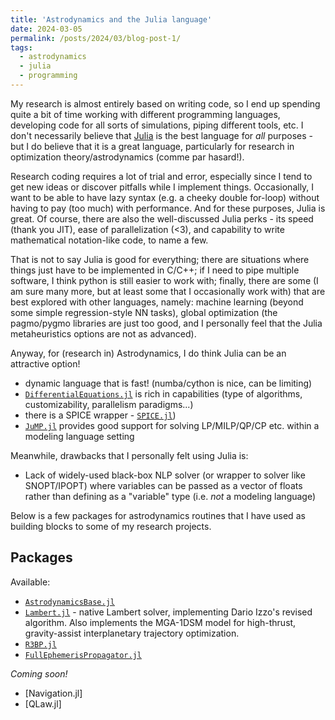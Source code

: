 ```yaml
---
title: 'Astrodynamics and the Julia language'
date: 2024-03-05
permalink: /posts/2024/03/blog-post-1/
tags:
  - astrodynamics
  - julia
  - programming
---
```


My research is almost entirely based on writing code, so I end up spending quite a bit of time working with different programming languages, developing code for all sorts of simulations, piping different tools, etc. 
I don't necessarily believe that [Julia](https://julialang.org/) is the best language for *all* purposes - but I do believe that it is a great language, particularly for research in optimization theory/astrodynamics (comme par hasard!).

Research coding requires a lot of trial and error, especially since I tend to get new ideas or discover pitfalls while I implement things. Occasionally, I want to be able to have lazy syntax (e.g. a cheeky double for-loop) without having to pay (too much) with performance. And for these purposes, Julia is great. 
Of course, there are also the well-discussed Julia perks - its speed (thank you JIT), ease of parallelization (<3), and capability to write mathematical notation-like code, to name a few. 

That is not to say Julia is good for everything; there are situations where things just have to be implemented in C/C++; if I need to pipe multiple software, I think python is still easier to work with; finally, there are some (I am sure many more, but at least some that I occasionally work with) that are best explored with other languages, namely: machine learning (beyond some simple regression-style NN tasks), global optimization (the pagmo/pygmo libraries are just too good, and I personally feel that the Julia metaheuristics options are not as advanced). 

Anyway, for (research in) Astrodynamics, I do think Julia can be an attractive option!

- dynamic language that is fast! (numba/cython is nice, can be limiting)
- [`DifferentialEquations.jl`](https://github.com/SciML/DifferentialEquations.jl) is rich in capabilities (type of algorithms, customizability, parallelism paradigms...)
- there is a SPICE wrapper - [`SPICE.jl`](https://github.com/JuliaAstro/SPICE.jl))
- [`JuMP.jl`](https://github.com/jump-dev/JuMP.jl) provides good support for solving LP/MILP/QP/CP etc. within a modeling language setting

Meanwhile, drawbacks that I personally felt using Julia is: 

- Lack of widely-used black-box NLP solver (or wrapper to solver like SNOPT/IPOPT) where variables can be passed as a vector of floats rather than defining as a "variable" type (i.e. *not* a modeling language)

Below is a few packages for astrodynamics routines that I have used as building blocks to some of my research projects. 


## Packages

Available:

- [`AstrodynamicsBase.jl`](https://github.com/Yuricst/AstrodynamicsBase.jl)
- [`Lambert.jl`](https://github.com/Yuricst/Lambert.jl) - native Lambert solver, implementing Dario Izzo's revised algorithm. Also implements the MGA-1DSM model for high-thrust, gravity-assist interplanetary trajectory optimization.
- [`R3BP.jl`](https://github.com/Yuricst/R3BP.jl/)
- [`FullEphemerisPropagator.jl`](https://github.com/Yuricst/FullEphemerisPropagator.jl)


*Coming soon!*

- [Navigation.jl]
- [QLaw.jl]
